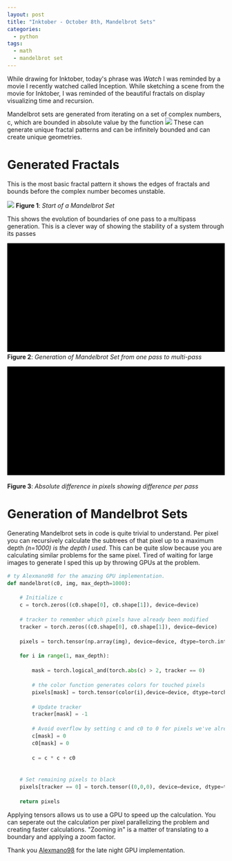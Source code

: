 ```yaml
---
layout: post
title: "Inktober - October 8th, Mandelbrot Sets"
categories:
  - python
tags:
  - math
  - mandelbrot set
---
```


While drawing for Inktober, today's phrase was *Watch* I was reminded by a movie I recently watched called Inception. While sketching a scene from the movie for Inktober, I was reminded of the beautiful fractals on display visualizing time and recursion.

Mandelbrot sets are generated from iterating on a set of complex numbers, c, which are bounded in absolute value by the function ![](https://wikimedia.org/api/rest_v1/media/math/render/svg/191627a3eebdd6608c9b226786defc468b747502)
These can generate unique fractal patterns and can be infinitely bounded and can create unique geometries.


# Generated Fractals

This is the most basic fractal pattern it shows the edges of fractals and bounds before the complex number becomes unstable.

![](../assets/images/mandelbrot.jpg)
**Figure 1**: _Start of a Mandelbrot Set_

This shows the evolution of boundaries of one pass to a multipass generation. This is a clever way of showing the stability of a system through its passes

![](../assets/images/mandel.gif)
**Figure 2**: _Generation of Mandelbrot Set from one pass to multi-pass_


![](../assets/images/mandel_recurs.gif)

**Figure 3**: _Absolute difference in pixels showing difference per pass_

# Generation of Mandelbrot Sets
Generating Mandelbrot sets in code is quite trivial to understand. Per pixel you can recursively calculate the subtrees of that pixel up to a maximum depth _(n=1000) is the depth I used_. This can be quite slow because you are calculating similar problems for the same pixel. Tired of waiting for large images to generate I sped this up by throwing GPUs at the problem. 

```python
# ty Alexmano98 for the amazing GPU implementation.  
def mandelbrot(c0, img, max_depth=1000): 

    # Initialize c
    c = torch.zeros((c0.shape[0], c0.shape[1]), device=device)

    # tracker to remember which pixels have already been modified
    tracker = torch.zeros((c0.shape[0], c0.shape[1]), device=device)

    pixels = torch.tensor(np.array(img), device=device, dtype=torch.int64)

    for i in range(1, max_depth): 

        mask = torch.logical_and(torch.abs(c) > 2, tracker == 0)

        # the color function generates colors for touched pixels
        pixels[mask] = torch.tensor(color(i),device=device, dtype=torch.int64)

        # Update tracker
        tracker[mask] = -1

        # Avoid overflow by setting c and c0 to 0 for pixels we've already set
        c[mask] = 0
        c0[mask] = 0

        c = c * c + c0 


    # Set remaining pixels to black
    pixels[tracker == 0] = torch.tensor((0,0,0), device=device, dtype=torch.int64) 

    return pixels
```
Applying tensors allows us to use a GPU to speed up the calculation. You can seperate out the calculation per pixel parallelizing the problem and creating faster calculations. "Zooming in" is a matter of translating to a boundary and applying a zoom factor.

Thank you [Alexmano98](https://github.com/Alexmano98) for the late night GPU implementation.
